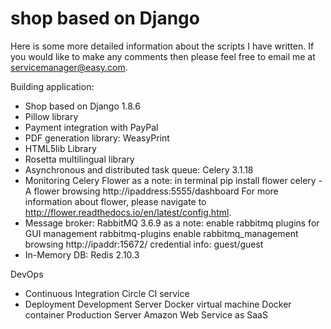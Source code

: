 # shop based on Django

Here is some more detailed information about the scripts I have written.
If you would like to make any comments then please feel free to email me at servicemanager@easy.com.

Building application:
- Shop based on Django 1.8.6
- Pillow library
- Payment integration with PayPal
- PDF generation library: WeasyPrint
- HTML5lib Library
- Rosetta multilingual library
- Asynchronous and distributed task queue: Celery 3.1.18
- Monitoring Celery Flower
    as a note:  in terminal
                pip install flower
                celery -A <appname> flower
                browsing http://ipaddress:5555/dashboard
                For more information about flower, please navigate to http://flower.readthedocs.io/en/latest/config.html.
- Message broker: RabbitMQ 3.6.9
    as a note: enable rabbitmq plugins for GUI management
                rabbitmq-plugins enable rabbitmq_management
                browsing http://ipaddr:15672/
                    credential info: guest/guest
- In-Memory DB: Redis 2.10.3

DevOps
- Continuous Integration
    Circle CI service
- Deployment
    Development Server
        Docker virtual machine
        Docker container
    Production Server
        Amazon Web Service as SaaS